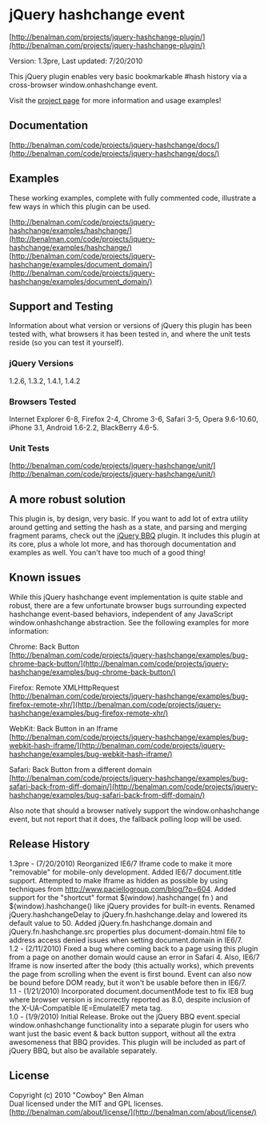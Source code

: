 # jQuery hashchange event #
[http://benalman.com/projects/jquery-hashchange-plugin/](http://benalman.com/projects/jquery-hashchange-plugin/)

Version: 1.3pre, Last updated: 7/20/2010

This jQuery plugin enables very basic bookmarkable #hash history via a cross-browser window.onhashchange event.

Visit the [project page](http://benalman.com/projects/jquery-hashchange-plugin/) for more information and usage examples!


## Documentation ##
[http://benalman.com/code/projects/jquery-hashchange/docs/](http://benalman.com/code/projects/jquery-hashchange/docs/)


## Examples ##
These working examples, complete with fully commented code, illustrate a few
ways in which this plugin can be used.

[http://benalman.com/code/projects/jquery-hashchange/examples/hashchange/](http://benalman.com/code/projects/jquery-hashchange/examples/hashchange/)
[http://benalman.com/code/projects/jquery-hashchange/examples/document_domain/](http://benalman.com/code/projects/jquery-hashchange/examples/document_domain/)

## Support and Testing ##
Information about what version or versions of jQuery this plugin has been
tested with, what browsers it has been tested in, and where the unit tests
reside (so you can test it yourself).

### jQuery Versions ###
1.2.6, 1.3.2, 1.4.1, 1.4.2

### Browsers Tested ###
Internet Explorer 6-8, Firefox 2-4, Chrome 3-6, Safari 3-5, Opera 9.6-10.60, iPhone 3.1, Android 1.6-2.2, BlackBerry 4.6-5.

### Unit Tests ###
[http://benalman.com/code/projects/jquery-hashchange/unit/](http://benalman.com/code/projects/jquery-hashchange/unit/)


## A more robust solution ##

This plugin is, by design, very basic. If you want to add lot of extra utility around getting and setting the hash as a state, and parsing and merging fragment params, check out the [jQuery BBQ](http://benalman.com/projects/jquery-bbq-plugin/) plugin. It includes this plugin at its core, plus a whole lot more, and has thorough documentation and examples as well. You can't have too much of a good thing!


## Known issues ##

While this jQuery hashchange event implementation is quite stable and robust, there are a few unfortunate browser bugs surrounding expected hashchange event-based behaviors, independent of any JavaScript window.onhashchange abstraction. See the following examples for more information:

Chrome: Back Button  
[http://benalman.com/code/projects/jquery-hashchange/examples/bug-chrome-back-button/](http://benalman.com/code/projects/jquery-hashchange/examples/bug-chrome-back-button/)

Firefox: Remote XMLHttpRequest  
[http://benalman.com/code/projects/jquery-hashchange/examples/bug-firefox-remote-xhr/](http://benalman.com/code/projects/jquery-hashchange/examples/bug-firefox-remote-xhr/)

WebKit: Back Button in an Iframe  
[http://benalman.com/code/projects/jquery-hashchange/examples/bug-webkit-hash-iframe/](http://benalman.com/code/projects/jquery-hashchange/examples/bug-webkit-hash-iframe/)

Safari: Back Button from a different domain  
[http://benalman.com/code/projects/jquery-hashchange/examples/bug-safari-back-from-diff-domain/](http://benalman.com/code/projects/jquery-hashchange/examples/bug-safari-back-from-diff-domain/)

Also note that should a browser natively support the window.onhashchange 
event, but not report that it does, the fallback polling loop will be used.


## Release History ##

1.3pre - (7/20/2010) Reorganized IE6/7 Iframe code to make it more "removable" for mobile-only development. Added IE6/7 document.title support. Attempted to make Iframe as hidden as possible by using techniques from http://www.paciellogroup.com/blog/?p=604. Added  support for the "shortcut" format $(window).hashchange( fn ) and $(window).hashchange() like jQuery provides for built-in events. Renamed jQuery.hashchangeDelay to jQuery.fn.hashchange.delay and lowered its default value to 50. Added jQuery.fn.hashchange.domain and jQuery.fn.hashchange.src properties plus document-domain.html file to address access denied issues when setting document.domain in IE6/7.  
1.2 - (2/11/2010) Fixed a bug where coming back to a page using this plugin from a page on another domain would cause an error in Safari 4. Also, IE6/7 Iframe is now inserted after the body (this actually works), which prevents the page from scrolling when the event is first bound. Event can also now be bound before DOM ready, but it won't be usable before then in IE6/7.  
1.1 - (1/21/2010) Incorporated document.documentMode test to fix IE8 bug where browser version is incorrectly reported as 8.0, despite inclusion of the X-UA-Compatible IE=EmulateIE7 meta tag.  
1.0 - (1/9/2010) Initial Release. Broke out the jQuery BBQ event.special window.onhashchange functionality into a separate plugin for users who want just the basic event & back button support, without all the extra awesomeness that BBQ provides. This plugin will be included as part of jQuery BBQ, but also be available separately.


## License ##
Copyright (c) 2010 "Cowboy" Ben Alman  
Dual licensed under the MIT and GPL licenses.  
[http://benalman.com/about/license/](http://benalman.com/about/license/)
